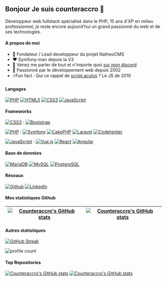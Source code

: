 ## Bonjour Je suis counteraccro  👋

Développeur web fullstack spécialisé dans le PHP, 15 ans d'XP en milieu professionnel, je reste encore aujourd'hui un grand passionné du web et de ses technologies.

#### A propos de moi
- 💼 Fondateur / Lead developpeur du projet NatheoCMS
- ❤️ Symfony-man depuis la V3
- 💬 Venez me parler de tout et n'importe quoi [sur mon discord](https://discord.gg/CgcMCcbmaR)
- 🔱 Passionné par le développement web depuis 2002
- ⚡Fun fact : Qui ce rappel de [script.aculos](http://script.aculo.us/) ? Le JS de 2010

#### Langages
[![PHP](https://img.shields.io/badge/-PHP-000?&logo=PHP&logoColor=777BB4)](https://www.php.net)
[![HTML5](https://img.shields.io/badge/-HTML5-000?&logo=HTML5&logoColor=E34F26)](https://www.w3.org/html/)
[![CSS3](https://img.shields.io/badge/-CSS3-000?&logo=CSS3&logoColor=1572B6)](https://developer.mozilla.org/fr/docs/Web/CSS)
[![JavaScript](https://img.shields.io/badge/-JavaScript-000?&logo=JavaScript&logoColor=F7DF1E)](https://developer.mozilla.org/en-US/docs/Web/JavaScript)

#### Frameworks

[![CSS3](https://img.shields.io/badge/-CSS3-000?&logo=CSS3&logoColor=1572B6)](https://developer.mozilla.org/fr/docs/Web/CSS) : 
[![Bootstrap](https://img.shields.io/badge/-Bootstrap-000?&logo=BootstrapS&logoColor=7431FA)](https://bootstrap.com)

[![PHP](https://img.shields.io/badge/-PHP-000?&logo=PHP&logoColor=777BB4)](https://www.php.net) : 
[![Symfony](https://img.shields.io/badge/-Symfony-000?&logo=Symfony&logoColor=E5E8E4)](https://symfony.com/)
[![CakePHP](https://img.shields.io/badge/-CakePHP-000?&logo=CakePHP&logoColor=D33C44)](https://cakephp.org/)
[![Laravel](https://img.shields.io/badge/-Laravel-000?&logo=Laravel&logoColor=FF2D20)](https://laravel.com/)
[![CodeIgniter](https://img.shields.io/badge/-CodeIgniter-000?&logo=CodeIgniter&logoColor=DD4814)](https://codeigniter.com/)

[![JavaScript](https://img.shields.io/badge/-JavaScript-000?&logo=JavaScript&logoColor=F7DF1E)](https://developer.mozilla.org/en-US/docs/Web/JavaScript) :
[![Vue.js](https://img.shields.io/badge/-Vue.js-000?&logo=Vue.js&logoColor=4FC08D)](https://vuejs.org/)
[![React](https://img.shields.io/badge/-React-000?&logo=React&logoColor=58C4DC)](https://fr.legacy.reactjs.org/)
[![Angular](https://img.shields.io/badge/-Angular-000?&logo=Angular&logoColor=CD37F0)](https://angular.dev/)

#### Base de données
[![MariaDB](https://img.shields.io/badge/-MariaDB-000?&logo=MariaDB&logoColor=003545)](https://mariadb.org/)
[![MySQL](https://img.shields.io/badge/-MySQL-000?&logo=MySQL&logoColor=4479A1)](https://www.mysql.com/)
[![PostgreSQL](https://img.shields.io/badge/-PostgreSQL-000?&logo=PostgreSQL&logoColor=4169E1)](https://www.postgresql.org)

#### Réseaux
[![Github](https://img.shields.io/badge/-GitHub-000?&logo=GitHub)](https://github.com/counteraccro)
[![LinkedIn](https://img.shields.io/badge/-LinkedIn-000?&logo=LinkedIn&logoColor=0A66C2)](https://www.linkedin.com/in/aymeric-gourdon-7b1a6264/)

#### Mes statistiques Github
| [![Counteraccro's GitHub stats](https://github-readme-stats.vercel.app/api?username=counteraccro&hide_border=true)](https://github.com/anuraghazra/github-readme-stats) | [![Counteraccro's GitHub stats](https://github-readme-stats.vercel.app/api/top-langs/?username=counteraccro&layout=compact&theme=buefy&hide_border=true)](https://github.com/anuraghazra/github-readme-stats)
| ------------- | ------------- |

#### Autres statistiques
[![GitHub Streak](https://streak-stats.demolab.com/?user=counteraccro&locale=fr)](https://git.io/streak-stats)

![profile count](https://komarev.com/ghpvc/?username=counteraccro)

#### Top Repositories
[![Counteraccro's GitHub stats](https://github-readme-stats.vercel.app/api/pin/?username=counteraccro&repo=natheo)](https://github.com/anuraghazra/github-readme-stats)
[![Counteraccro's GitHub stats](https://github-readme-stats.vercel.app/api/pin/?username=counteraccro&repo=natheo.doc)](https://github.com/anuraghazra/github-readme-stats)

